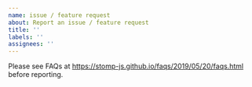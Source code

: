 ```yaml
---
name: issue / feature request
about: Report an issue / feature request
title: ''
labels: ''
assignees: ''
---
```


Please see FAQs at https://stomp-js.github.io/faqs/2019/05/20/faqs.html before reporting.
